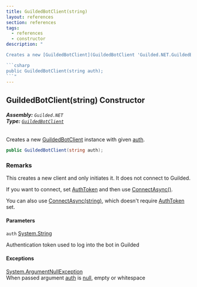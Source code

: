 ```yaml
---
title: GuildedBotClient(string)
layout: references
section: references
tags:
  - references
  - constructor
description: "

Creates a new [GuildedBotClient](GuildedBotClient 'Guilded.NET.GuildedBotClient') instance with given [auth](GuildedBotClient.GuildedBotClient(string)#Guilded.NET.GuildedBotClient.GuildedBotClient(string).auth 'Guilded.NET.GuildedBotClient.GuildedBotClient(string).auth').

```csharp
public GuildedBotClient(string auth);
```"
---
```


## GuildedBotClient(string) Constructor
###### **Assembly:** `Guilded.NET`<br/>**Type:** [`GuildedBotClient`](GuildedBotClient 'Guilded.NET.GuildedBotClient')

Creates a new [GuildedBotClient](GuildedBotClient 'Guilded.NET.GuildedBotClient') instance with given [auth](GuildedBotClient.GuildedBotClient(string)#Guilded.NET.GuildedBotClient.GuildedBotClient(string).auth 'Guilded.NET.GuildedBotClient.GuildedBotClient(string).auth').

```csharp
public GuildedBotClient(string auth);
```

### Remarks
  
This creates a new client and only initiates it. It does not connect to Guilded.  
  
If you want to connect, set [AuthToken](GuildedBotClient.AuthToken 'Guilded.NET.GuildedBotClient.AuthToken') and then use [ConnectAsync()](GuildedBotClient.ConnectAsync() 'Guilded.NET.GuildedBotClient.ConnectAsync()').  
  
You can also use [ConnectAsync(string)](GuildedBotClient.ConnectAsync(string) 'Guilded.NET.GuildedBotClient.ConnectAsync(string)'), which doesn't require [AuthToken](GuildedBotClient.AuthToken 'Guilded.NET.GuildedBotClient.AuthToken') set.
#### Parameters

<a name='Guilded.NET.GuildedBotClient.GuildedBotClient(string).auth'></a>

`auth` [System.String](https://docs.microsoft.com/en-us/dotnet/api/System.String 'System.String')

Authentication token used to log into the bot in Guilded

#### Exceptions

[System.ArgumentNullException](https://docs.microsoft.com/en-us/dotnet/api/System.ArgumentNullException 'System.ArgumentNullException')  
When passed argument [auth](GuildedBotClient.GuildedBotClient(string)#Guilded.NET.GuildedBotClient.GuildedBotClient(string).auth 'Guilded.NET.GuildedBotClient.GuildedBotClient(string).auth') is [null](https://docs.microsoft.com/en-us/dotnet/csharp/language-reference/keywords/null 'https://docs.microsoft.com/en-us/dotnet/csharp/language-reference/keywords/null'), empty or whitespace